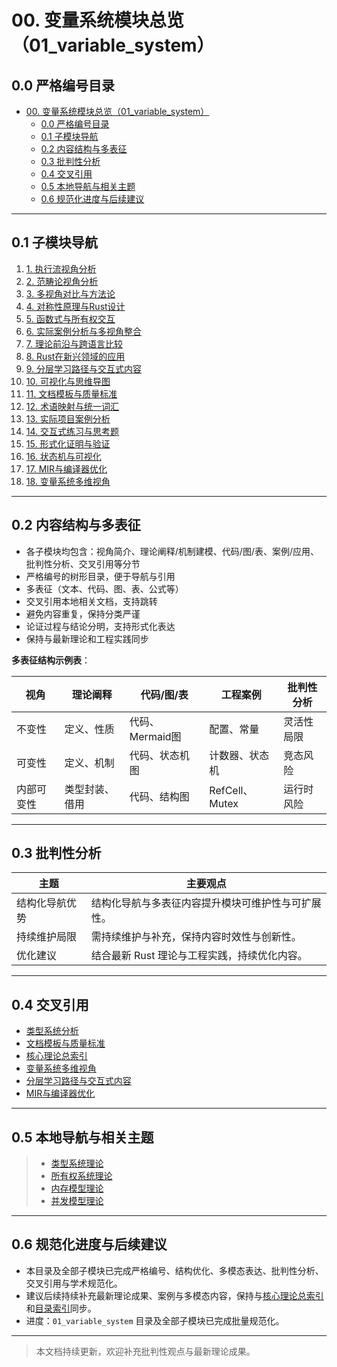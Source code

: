 # 00. 变量系统模块总览（01_variable_system）

## 0.0 严格编号目录

- [00. 变量系统模块总览（01_variable_system）](#00-变量系统模块总览01_variable_system)
  - [0.0 严格编号目录](#00-严格编号目录)
  - [0.1 子模块导航](#01-子模块导航)
  - [0.2 内容结构与多表征](#02-内容结构与多表征)
  - [0.3 批判性分析](#03-批判性分析)
  - [0.4 交叉引用](#04-交叉引用)
  - [0.5 本地导航与相关主题](#05-本地导航与相关主题)
  - [0.6 规范化进度与后续建议](#06-规范化进度与后续建议)

---

## 0.1 子模块导航

1. [1. 执行流视角分析](01_execution_flow.md)
2. [2. 范畴论视角分析](02_category_theory.md)
3. [3. 多视角对比与方法论](03_comparative_analysis.md)
4. [4. 对称性原理与Rust设计](04_symmetry_principle.md)
5. [5. 函数式与所有权交互](05_function_ownership_interaction.md)
6. [6. 实际案例分析与多视角整合](06_case_studies.md)
7. [7. 理论前沿与跨语言比较](07_theory_frontier_comparison.md)
8. [8. Rust在新兴领域的应用](08_rust_in_new_domains.md)
9. [9. 分层学习路径与交互式内容](09_learning_path_and_interactive.md)
10. [10. 可视化与思维导图](10_visualization_and_mindmap.md)
11. [11. 文档模板与质量标准](11_template_and_quality_standard.md)
12. [12. 术语映射与统一词汇](12_concept_mapping_and_glossary.md)
13. [13. 实际项目案例分析](13_project_case_analysis.md)
14. [14. 交互式练习与思考题](14_interactive_exercises.md)
15. [15. 形式化证明与验证](15_formal_proof_and_verification.md)
16. [16. 状态机与可视化](16_state_machine_and_visualization.md)
17. [17. MIR与编译器优化](17_compiler_ir_and_optimization.md)
18. [18. 变量系统多维视角](01_variable_system_multiview.md)

---

## 0.2 内容结构与多表征

- 各子模块均包含：视角简介、理论阐释/机制建模、代码/图/表、案例/应用、批判性分析、交叉引用等分节
- 严格编号的树形目录，便于导航与引用
- 多表征（文本、代码、图、表、公式等）
- 交叉引用本地相关文档，支持跳转
- 避免内容重复，保持分类严谨
- 论证过程与结论分明，支持形式化表达
- 保持与最新理论和工程实践同步

**多表征结构示例表**：

| 视角         | 理论阐释         | 代码/图/表         | 工程案例         | 批判性分析         |
|--------------|------------------|--------------------|------------------|--------------------|
| 不变性       | 定义、性质       | 代码、Mermaid图    | 配置、常量       | 灵活性局限         |
| 可变性       | 定义、机制       | 代码、状态机图     | 计数器、状态机   | 竞态风险           |
| 内部可变性   | 类型封装、借用   | 代码、结构图       | RefCell、Mutex   | 运行时风险         |

---

## 0.3 批判性分析

| 主题           | 主要观点                                                                 |
|----------------|--------------------------------------------------------------------------|
| 结构化导航优势 | 结构化导航与多表征内容提升模块可维护性与可扩展性。                     |
| 持续维护局限   | 需持续维护与补充，保持内容时效性与创新性。                             |
| 优化建议       | 结合最新 Rust 理论与工程实践，持续优化内容。                           |

---

## 0.4 交叉引用

- [类型系统分析](../02_type_system/index.md)
- [文档模板与质量标准](11_template_and_quality_standard.md)
- [核心理论总索引](../00_core_theory_index.md)
- [变量系统多维视角](01_variable_system_multiview.md)
- [分层学习路径与交互式内容](09_learning_path_and_interactive.md)
- [MIR与编译器优化](17_compiler_ir_and_optimization.md)

---

## 0.5 本地导航与相关主题

> - [类型系统理论](../02_type_system/01_type_theory_foundations.md)
> - [所有权系统理论](../04_ownership_system/01_ownership_theory.md)
> - [内存模型理论](../03_memory_model/01_memory_model_theory.md)
> - [并发模型理论](../05_concurrency_model/01_concurrency_theory.md)

---

## 0.6 规范化进度与后续建议

- 本目录及全部子模块已完成严格编号、结构优化、多模态表达、批判性分析、交叉引用与学术规范化。
- 建议后续持续补充最新理论成果、案例与多模态内容，保持与[核心理论总索引](../00_core_theory_index.md)和[目录索引](index.md)同步。
- 进度：`01_variable_system` 目录及全部子模块已完成批量规范化。

---

> 本文档持续更新，欢迎补充批判性观点与最新理论成果。
